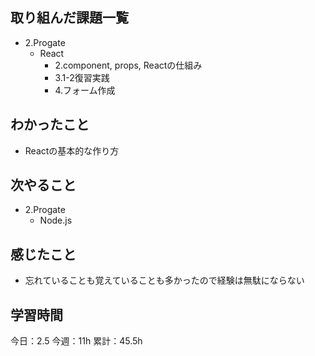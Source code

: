 ## 取り組んだ課題一覧
- 2.Progate
  - React
    - 2.component, props, Reactの仕組み
    - 3.1-2復習実践
    - 4.フォーム作成

## わかったこと
- Reactの基本的な作り方

## 次やること
- 2.Progate
  - Node.js

## 感じたこと
- 忘れていることも覚えていることも多かったので経験は無駄にならない

## 学習時間
今日：2.5
今週：11h
累計：45.5h

